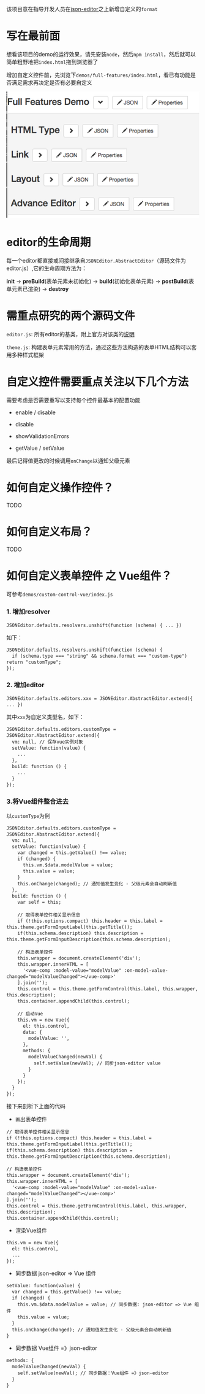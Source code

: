 
该项目意在指导开发人员在[json-editor](https://github.com/jdorn/json-editor)之上新增自定义的`format`

# 写在最前面

想看该项目的demo的运行效果，请先安装`node`，然后`npm install`，然后就可以简单粗野地把`index.html`拖到浏览器了

增加自定义控件前，先浏览下`demos/full-features/index.html`，看已有功能是否满足需求再决定是否有必要自定义

![](preview.jpg)

# editor的生命周期

每一个editor都直接或间接继承自`JSONEditor.AbstractEditor`（源码文件为editor.js）,它的生命周期方法为：

**init** -> **preBuild**(表单元素未初始化) -> **build**(初始化表单元素) -> **postBuild**(表单元素已渲染) -> **destroy**

# 需重点研究的两个源码文件

`editor.js`: 所有editor的基类，附上官方对该类的[说明](https://github.com/jdorn/json-editor/wiki#editor-srceditorjs)

`theme.js`: 构建表单元素常用的方法，通过这些方法构造的表单HTML结构可以套用多种样式框架

# 自定义控件需要重点关注以下几个方法

需要考虑是否需要重写以支持每个控件最基本的配置功能

- enable / disable

- disable

- showValidationErrors

- getValue / setValue

最后记得值更改的时候调用`onChange`以通知父级元素

# 如何自定义操作控件？

TODO

# 如何自定义布局？

TODO

# 如何自定义表单控件 之 Vue组件？

可参考`demos/custom-control-vue/index.js`

### 1. 增加resolver

```
JSONEditor.defaults.resolvers.unshift(function (schema) { ... })
```

如下：

```
JSONEditor.defaults.resolvers.unshift(function (schema) {
  if (schema.type === "string" && schema.format === "custom-type") return "customType";
});
```

### 2. 增加editor

```
JSONEditor.defaults.editors.xxx = JSONEditor.AbstractEditor.extend({ ... })
```

其中`xxx`为自定义类型名，如下：

```
JSONEditor.defaults.editors.customType = JSONEditor.AbstractEditor.extend({
  vm: null, // 保存vue实例对象
  setValue: function(value) {
    ...
  },
  build: function () {
    ...
  }
});
```

### 3.将Vue组件整合进去

以`customType`为例

```
JSONEditor.defaults.editors.customType = JSONEditor.AbstractEditor.extend({
  vm: null,
  setValue: function(value) {
    var changed = this.getValue() !== value;
    if (changed) {
      this.vm.$data.modelValue = value;
      this.value = value;
    }
    this.onChange(changed); // 通知值发生变化 - 父级元素会自动刷新值
  },
  build: function () {
    var self = this;

    // 取得表单控件相关显示信息
    if (!this.options.compact) this.header = this.label = this.theme.getFormInputLabel(this.getTitle());
    if(this.schema.description) this.description = this.theme.getFormInputDescription(this.schema.description);

    // 构造表单控件
    this.wrapper = document.createElement('div');
    this.wrapper.innerHTML = [
      '<vue-comp :model-value="modelValue" :on-model-value-changed="modelValueChanged"></vue-comp>'
    ].join('');
    this.control = this.theme.getFormControl(this.label, this.wrapper, this.description);
    this.container.appendChild(this.control);

    // 启动Vue
    this.vm = new Vue({
      el: this.control,
      data: {
        modelValue: '',
      },
      methods: {
        modelValueChanged(newVal) {
          self.setValue(newVal); // 同步json-editor value
        }
      }
    });
  }
});
```

接下来剖析下上面的代码

- `画`出表单控件

```
// 取得表单控件相关显示信息
if (!this.options.compact) this.header = this.label = this.theme.getFormInputLabel(this.getTitle());
if(this.schema.description) this.description = this.theme.getFormInputDescription(this.schema.description);

// 构造表单控件
this.wrapper = document.createElement('div');
this.wrapper.innerHTML = [
  '<vue-comp :model-value="modelValue" :on-model-value-changed="modelValueChanged"></vue-comp>'
].join('');
this.control = this.theme.getFormControl(this.label, this.wrapper, this.description);
this.container.appendChild(this.control);
```

- 渲染Vue组件

```
this.vm = new Vue({
  el: this.control,
  ...
});
```

- 同步数据 json-editor => Vue 组件

```
setValue: function(value) {
  var changed = this.getValue() !== value;
  if (changed) {
    this.vm.$data.modelValue = value; // 同步数据: json-editor => Vue 组件
    this.value = value;
  }
  this.onChange(changed); // 通知值发生变化 - 父级元素会自动刷新值
}
```

- 同步数据 Vue组件 =》json-editor

```
methods: {
  modelValueChanged(newVal) {
    self.setValue(newVal); // 同步数据：Vue组件 =》json-editor
  }
}
```